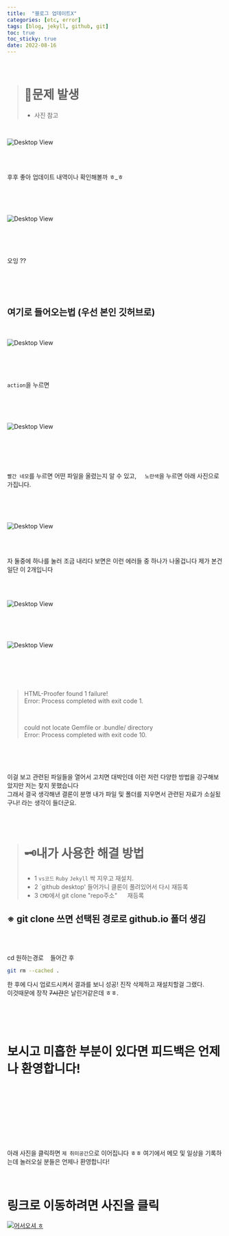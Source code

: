 ```yaml
---
title:  "블로그 업데이트X"
categories: [etc, error] 
tags: [blog, jekyll, github, git]
toc: true
toc_sticky: true
date: 2022-08-16
---
```


<br>

> # 🚨문제 발생
> * 사진 참고

<br>

![Desktop View](/assets/img/no-update-on-github/1.PNG)

<br>
<br>

후후 좋아 업데이트 내역이나 확인해볼까 ㅎ_ㅎ


<br>
<br>
<br>

![Desktop View](/assets/img/no-update-on-github/2.PNG)

<br>
<br>
<br>

오잉 ??

<br>
<br>
<br>

## 여기로 들어오는법 (우선 본인 깃허브로)

<br>

![Desktop View](/assets/img/no-update-on-github/3.PNG)

<br>
<br>
<br>

`action`을 누르면

<br>
<br>
<br>

![Desktop View](/assets/img/no-update-on-github/4.PNG)

<br>
<br>
<br>
<br>

`빨간 네모`를 누르면 어떤 파일을 올렸는지 알 수 있고, &nbsp;&nbsp;&nbsp;&nbsp;`노란색`을 누르면 아래 사진으로 가집니다.

<br>
<br>
<br>


![Desktop View](/assets/img/no-update-on-github/5.PNG)

<br>
<br>

자 둘중에 하나를 눌러 조금 내리다 보면은 이런 에러들 중 하나가 나올겁니다 제가 본건 일단 이 2개입니다

<br>
<br>

![Desktop View](/assets/img/no-update-on-github/6.PNG)

<br>
<br>
<br>

![Desktop View](/assets/img/no-update-on-github/7.PNG)

<br>
<br>
<br>
<br>



>HTML-Proofer found 1 failure!\
>Error: Process completed with exit code 1.
>
><br>
>
>could not locate Gemfile or .bundle/ directory\
>Error: Process completed with exit code 10.

<br>
<br>
<br>

이걸 보고 관련된 파일들을 열어서 고치면 대박인데 이런 저런 다양한 방법을 강구해보았지만 저는 찾지 못했습니다\
그래서 결국 생각해낸 결론이 분명 내가 파일 및 폴더를 지우면서 관련된 자료가 소실됬구나! 라는 생각이 들더군요.

<br>
<br>

> # 🗝내가 사용한 해결 방법
> * 1
> `vs코드` `Ruby` `Jekyll` 싹 지우고 재설치.
> * 2
> `github desktop' 들어가니 클론이 풀려있어서 다시 재등록
> * 3
> `CMD`에서 git clone "repo주소" &nbsp;&nbsp;&nbsp;&nbsp; 재등록

## ※ git clone 쓰면 선택된 경로로 github.io 폴더 생김

<br>
<br>

cd 원하는경로 &nbsp;&nbsp; 들어간 후

```bash
git rm --cached .
```

한 후에 다시 업로드시켜서 결과를 보니 성공! 진작 삭제하고 재설치할걸 그랬다.\
이것때문에 장작 ~~7시간~~은 날린거같은데 ㅎㅎ.

<br>
<br>
<br>

# 보시고 미흡한 부분이 있다면 피드백은 언제나 환영합니다!

<br>
<br>
<br>
<br>
<br>
<br>
<br>
<br>


아래 사진을 클릭하면 `제 취미공간`으로 이어집니다 ㅎㅎ 여기에서 메모 및 일상을 기록하는데 놀러오실 분들은 언제나 환영합니다!

<br>

# 링크로 이동하려면 사진을 클릭

[![어서오셔 ㅎ](https://encrypted-tbn0.gstatic.com/images?q=tbn:ANd9GcQk-zPB4TCuWRNJVIF0aWgniDPNJgUTdXmILg&usqp=CAU)](https://discord.gg/zkzk5xtm)